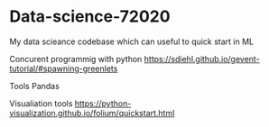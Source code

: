 # Data-science-72020
My data scieance codebase which can useful to quick start in ML

Concurent programmig with python 
https://sdiehl.github.io/gevent-tutorial/#spawning-greenlets

Tools 
Pandas

Visualiation tools 
https://python-visualization.github.io/folium/quickstart.html

